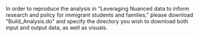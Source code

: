 In order to reproduce the analysis in "Leveraging Nuanced data to inform research and policy for immigrant students and families," please download "Build_Analysis.do" and specify the directory you wish to download both input and output data, as well as visuals.